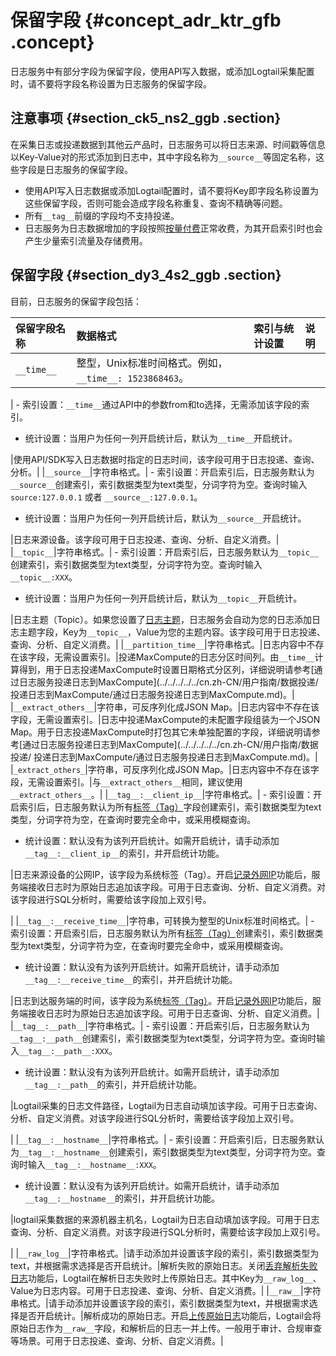 # 保留字段 {#concept_adr_ktr_gfb .concept}

日志服务中有部分字段为保留字段，使用API写入数据，或添加Logtail采集配置时，请不要将字段名称设置为日志服务的保留字段。

## 注意事项 {#section_ck5_ns2_ggb .section}

在采集日志或投递数据到其他云产品时，日志服务可以将日志来源、时间戳等信息以Key-Value对的形式添加到日志中，其中字段名称为`__source__`等固定名称，这些字段是日志服务的保留字段。

-   使用API写入日志数据或添加Logtail配置时，请不要将Key即字段名称设置为这些保留字段，否则可能会造成字段名称重复、查询不精确等问题。
-   所有`__tag__`前缀的字段均不支持投递。
-   日志服务为日志数据增加的字段按照[按量付费](../../../../../cn.zh-CN/产品定价/按量付费.md)正常收费，为其开启索引时也会产生少量索引流量及存储费用。

## 保留字段 {#section_dy3_4s2_ggb .section}

目前，日志服务的保留字段包括：

|保留字段名称|数据格式|索引与统计设置|说明|
|:-----|:---|:------|:-|
|`__time__`|整型，Unix标准时间格式。例如，`__time__: 1523868463`。

| -   索引设置：`__time__`通过API中的参数from和to选择，无需添加该字段的索引。
-   统计设置：当用户为任何一列开启统计后，默认为`__time__`开启统计。

 |使用API/SDK写入日志数据时指定的日志时间，该字段可用于日志投递、查询、分析。|
|`__source__`|字符串格式。| -   索引设置：开启索引后，日志服务默认为`__source__`创建索引，索引数据类型为text类型，分词字符为空。查询时输入`source:127.0.0.1` 或者 `__source__:127.0.0.1`。
-   统计设置：当用户为任何一列开启统计后，默认为`__source__`开启统计。

 |日志来源设备。该字段可用于日志投递、查询、分析、自定义消费。|
|`__topic__`|字符串格式。| -   索引设置：开启索引后，日志服务默认为`__topic__`创建索引，索引数据类型为text类型，分词字符为空。查询时输入`__topic__:XXX`。
-   统计设置：当用户为任何一列开启统计后，默认为`__topic__`开启统计。

 |日志主题（Topic）。如果您设置了[日志主题](cn.zh-CN/用户指南/Logtail采集/文本日志/生成主题.md)，日志服务会自动为您的日志添加日志主题字段，Key为`__topic__`，Value为您的主题内容。该字段可用于日志投递、查询、分析、自定义消费。|
|`__partition_time__`|字符串格式。|日志内容中不存在该字段，无需设置索引。|投递MaxCompute的日志分区时间列。由`__time__`计算得到，用于日志投递MaxCompute时设置日期格式分区列，详细说明请参考[通过日志服务投递日志到MaxCompute](../../../../../cn.zh-CN/用户指南/数据投递/ 投递日志到MaxCompute/通过日志服务投递日志到MaxCompute.md)。|
|`__extract_others__`|字符串，可反序列化成JSON Map。|日志内容中不存在该字段，无需设置索引。|日志中投递MaxCompute的未配置字段组装为一个JSON Map。用于日志投递MaxCompute时打包其它未单独配置的字段，详细说明请参考[通过日志服务投递日志到MaxCompute](../../../../../cn.zh-CN/用户指南/数据投递/ 投递日志到MaxCompute/通过日志服务投递日志到MaxCompute.md)。|
|`_extract_others_`|字符串，可反序列化成JSON Map。|日志内容中不存在该字段，无需设置索引。|与`__extract_others__`相同，建议使用`__extract_others__`。|
|`__tag__:__client_ip__`|字符串格式。| -   索引设置：开启索引后，日志服务默认为所有[标签（Tag）](cn.zh-CN/产品简介/基本概念/日志.md)字段创建索引，索引数据类型为text类型，分词字符为空，在查询时要完全命中，或采用模糊查询。
-   统计设置：默认没有为该列开启统计。如需开启统计，请手动添加`__tag__:__client_ip__`的索引，并开启统计功能。

 |日志来源设备的公网IP，该字段为系统标签（Tag）。开启[记录外网IP](../../../../../cn.zh-CN/用户指南/准备工作/操作Logstore.md)功能后，服务端接收日志时为原始日志追加该字段。可用于日志查询、分析、自定义消费。对该字段进行SQL分析时，需要给该字段加上双引号。

|
|`__tag__:__receive_time__`|字符串，可转换为整型的Unix标准时间格式。| -   索引设置：开启索引后，日志服务默认为所有[标签（Tag）](cn.zh-CN/产品简介/基本概念/日志.md)创建索引，索引数据类型为text类型，分词字符为空，在查询时要完全命中，或采用模糊查询。
-   统计设置：默认没有为该列开启统计。如需开启统计，请手动添加`__tag__:__receive_time__`的索引，并开启统计功能。

 |日志到达服务端的时间，该字段为系统[标签（Tag）](cn.zh-CN/产品简介/基本概念/日志.md)。开启[记录外网IP](../../../../../cn.zh-CN/用户指南/准备工作/操作Logstore.md)功能后，服务端接收日志时为原始日志追加该字段。可用于日志查询、分析、自定义消费。|
|`__tag__:__path__`|字符串格式。| -   索引设置：开启索引后，日志服务默认为`__tag__:__path__`创建索引，索引数据类型为text类型，分词字符为空。查询时输入`__tag__:__path__:XXX`。
-   统计设置：默认没有为该列开启统计。如需开启统计，请手动添加`__tag__:__path__`的索引，并开启统计功能。

 |Logtail采集的日志文件路径，Logtail为日志自动填加该字段。可用于日志查询、分析、自定义消费。对该字段进行SQL分析时，需要给该字段加上双引号。

|
|`__tag__:__hostname__`|字符串格式。| -   索引设置：开启索引后，日志服务默认为`__tag__:__hostname__`创建索引，索引数据类型为text类型，分词字符为空。查询时输入`__tag__:__hostname__:XXX`。
-   统计设置：默认没有为该列开启统计。如需开启统计，请手动添加`__tag__:__hostname__`的索引，并开启统计功能。

 |logtail采集数据的来源机器主机名，Logtail为日志自动填加该字段。可用于日志查询、分析、自定义消费。对该字段进行SQL分析时，需要给该字段加上双引号。

|
|`__raw_log__`|字符串格式。|请手动添加并设置该字段的索引，索引数据类型为text，并根据需求选择是否开启统计。|解析失败的原始日志。关闭[丢弃解析失败日志](../../../../../cn.zh-CN/用户指南/Logtail采集/文本日志/采集文本日志.md#table_eq2_ccc_wdb)功能后，Logtail在解析日志失败时上传原始日志。其中Key为`__raw_log__`、Value为日志内容。可用于日志投递、查询、分析、自定义消费。|
|`__raw__`|字符串格式。|请手动添加并设置该字段的索引，索引数据类型为text，并根据需求选择是否开启统计。|解析成功的原始日志。开启[上传原始日志](../../../../../cn.zh-CN/用户指南/Logtail采集/文本日志/采集文本日志.md#table_eq2_ccc_wdb)功能后，Logtail会将原始日志作为`__raw__`字段，和解析后的日志一并上传。一般用于审计、合规审查等场景。可用于日志投递、查询、分析、自定义消费。|

